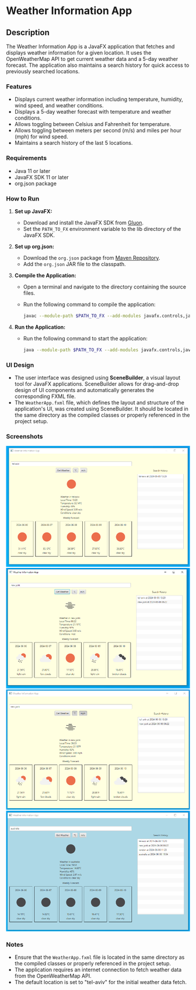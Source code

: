 # Weather Information App

## Description

The Weather Information App is a JavaFX application that fetches and displays weather information for a given location. It uses the OpenWeatherMap API to get current weather data and a 5-day weather forecast. The application also maintains a search history for quick access to previously searched locations.

### Features

- Displays current weather information including temperature, humidity, wind speed, and weather conditions.
- Displays a 5-day weather forecast with temperature and weather conditions.
- Allows toggling between Celsius and Fahrenheit for temperature.
- Allows toggling between meters per second (m/s) and miles per hour (mph) for wind speed.
- Maintains a search history of the last 5 locations.

### Requirements

- Java 11 or later
- JavaFX SDK 11 or later
- org.json package

### How to Run

1. **Set up JavaFX:**

   - Download and install the JavaFX SDK from [Gluon](https://gluonhq.com/products/javafx/).
   - Set the `PATH_TO_FX` environment variable to the lib directory of the JavaFX SDK.

2. **Set up org.json:**

   - Download the `org.json` package from [Maven Repository](https://mvnrepository.com/artifact/org.json/json).
   - Add the `org.json` JAR file to the classpath.

3. **Compile the Application:**

   - Open a terminal and navigate to the directory containing the source files.
   - Run the following command to compile the application:

     ```sh
     javac --module-path $PATH_TO_FX --add-modules javafx.controls,javafx.fxml -cp .:json-20210307.jar src/*.java
     ```

4. **Run the Application:**

   - Run the following command to start the application:

     ```sh
     java --module-path $PATH_TO_FX --add-modules javafx.controls,javafx.fxml -cp .:json-20210307.jar src.Main
     ```

### UI Design

- The user interface was designed using **SceneBuilder**, a visual layout tool for JavaFX applications. SceneBuilder allows for drag-and-drop design of UI components and automatically generates the corresponding FXML file.
- The `WeatherApp.fxml` file, which defines the layout and structure of the application's UI, was created using SceneBuilder. It should be located in the same directory as the compiled classes or properly referenced in the project setup.

### Screenshots

![screenshot1](screenshot1.png)
![screenshot2](screenshot2.png)
![screenshot3](screenshot3.png)
![screenshot4](screenshot4.png)

### Notes

- Ensure that the `WeatherApp.fxml` file is located in the same directory as the compiled classes or properly referenced in the project setup.
- The application requires an internet connection to fetch weather data from the OpenWeatherMap API.
- The default location is set to "tel-aviv" for the initial weather data fetch.
